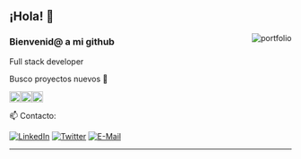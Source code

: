 
## ¡Hola! 🚀
<a href="https://juanmelichio.github.io/" target="blank"><img align="right" src="https://cdn.dribbble.com/users/5720644/screenshots/13912339/media/cfc570f6891e4aef4ae3c5282a767847.gif" alt="portfolio" /></a> 
### Bienvenid@ a mi github

Full stack developer

Busco proyectos nuevos 🎇

<div style="display: flex; align-items: center;">
  <img height="20" alt="SQL Server" src="https://w7.pngwing.com/pngs/537/866/png-transparent-flutter-hd-logo.png">
  <img height="20" alt="Flutter" src="https://miro.medium.com/v2/resize:fit:1400/1*w0u2TZpEp3WfKMrlL5jTSw.png">
  <img height="20" alt="Flutter" src="https://user-images.githubusercontent.com/4249331/52232852-e2c4f780-28bd-11e9-835d-1e3cf3e43888.png">
</div>

📫 Contacto:

[![LinkedIn](https://img.shields.io/badge/LinkedIn-0077B5?style=for-the-badge&logo=linkedin&logoColor=white)](https://www.linkedin.com/in/juan-manuel-melichio-4466b3193/)
[![Twitter](https://img.shields.io/badge/Twitter-1877F2?style=for-the-badge&logo=twitter&logoColor=white)](https://twitter.com/JMelichio)
[![E-Mail](https://img.shields.io/badge/Email-006aff?style=for-the-badge&logo=maildotru&logoColor=white&color=red)](mailto:juanmelichio@gmail.com)


---
 
